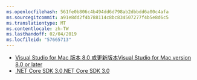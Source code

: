 ```yaml
---
ms.openlocfilehash: 561fe0b806c4b494dd6d798ab2dbbdd6a00c4afa
ms.sourcegitcommit: a91e8dd2f4b788114c8bc834507277f4b5e8d6c5
ms.translationtype: MT
ms.contentlocale: zh-TW
ms.lasthandoff: 02/04/2019
ms.locfileid: "57665713"
---
```

* [<span data-ttu-id="ff421-101">Visual Studio for Mac 版本 8.0 或更新版本</span><span class="sxs-lookup"><span data-stu-id="ff421-101">Visual Studio for Mac version 8.0 or later</span></span>](https://visualstudio.microsoft.com/vs/mac/)
* [<span data-ttu-id="ff421-102">.NET Core SDK 3.0</span><span class="sxs-lookup"><span data-stu-id="ff421-102">.NET Core SDK 3.0</span></span>](https://dotnet.microsoft.com/download/dotnet-core/3.0)
